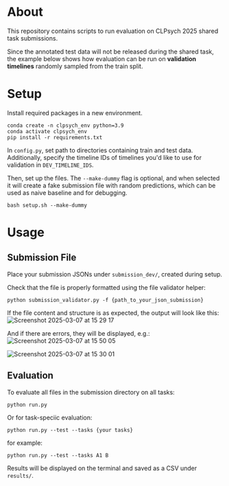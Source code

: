 # About

This repository contains scripts to run evaluation on CLPsych 2025 shared task submissions.

Since the annotated test data will not be released during the shared task, the example below shows how evaluation can be run on **validation timelines** randomly sampled from the train split.

# Setup
Install required packages in a new environment.
```
conda create -n clpsych_env python=3.9
conda activate clpsych_env
pip install -r requirements.txt
```
In `config.py`, set path to directories containing train and test data. Additionally, specify the timeline IDs of timelines you'd like to use for validation in `DEV_TIMELINE_IDS`. 

Then, set up the files. The `--make-dummy` flag is optional, and when selected it will create a fake submission file with random predictions, which can be used as naive baseline and for debugging.
```
bash setup.sh --make-dummy
```

# Usage
## Submission File 
Place your submission JSONs under `submission_dev/`, created during setup.

Check that the file is properly formatted using the file validator helper:
```
python submission_validator.py -f {path_to_your_json_submission} 
```

If the file content and structure is as expected, the output will look like this:
![Screenshot 2025-03-07 at 15 29 17](https://github.com/user-attachments/assets/bc6295f6-1b00-484f-ade3-ad7db40ae7dc)


And if there are errors, they will be displayed, e.g.:
![Screenshot 2025-03-07 at 15 50 05](https://github.com/user-attachments/assets/beabb327-1867-4cbb-ae79-9939a9a274f1)

![Screenshot 2025-03-07 at 15 30 01](https://github.com/user-attachments/assets/03ff29bb-72f2-4d3a-83ba-ef4a97edf05a)


## Evaluation
To evaluate all files in the submission directory on all tasks:
```
python run.py
```
Or for task-speciic evaluation:
```
python run.py --test --tasks {your tasks}
```
for example:
```
python run.py --test --tasks A1 B
```
Results will be displayed on the terminal and saved as a CSV under `results/`.
